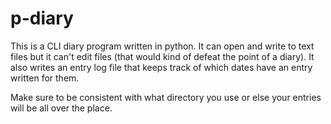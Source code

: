 # p-diary
This is a CLI diary program written in python. It can open and write to text files but it can't edit files (that would kind of defeat the point of a diary). It also writes an entry log file that keeps track of which dates have an entry written for them.

Make sure to be consistent with what directory you use or else your entries will be all over the place.
